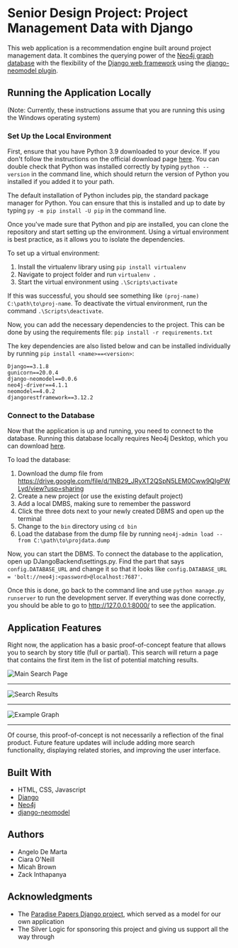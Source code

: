 
# Senior Design Project: Project Management Data with Django

This web application is a recommendation engine built around project management data. It combines the querying power of the [Neo4j graph database](https://neo4j.com/) with the flexibility of the [Django web framework](https://www.djangoproject.com/) using the [django-neomodel plugin](https://github.com/neo4j-contrib/django-neomodel).

## Running the Application Locally
(Note: Currently, these instructions assume that you are running this using the Windows operating system)

### Set Up the Local Environment
First, ensure that you have Python 3.9 downloaded to your device. If you don't follow the instructions on the official download page [here](https://www.python.org/downloads/). You can double check that Python was installed correctly by typing `python --version` in the command line, which should return the version of Python you installed if you added it to your path. 

The default installation of Python includes pip, the standard package manager for Python. You can ensure that this is installed and up to date by typing `py -m pip install -U pip` in the command line. 

Once you've made sure that Python and pip are installed, you can clone the repository and start setting up the environment. Using a virtual environment is best practice, as it allows you to isolate the dependencies. 

To set up a virtual environment:

 1. Install the virtualenv library using `pip install virtualenv`
 2. Navigate to project folder and run `virtualenv .`
 3. Start the virtual environment using `.\Scripts\activate`

If this was successful, you should see something like `(proj-name) C:\path\to\proj-name`. To deactivate the virtual environment, run the command `.\Scripts\deactivate`.

Now, you can add the necessary dependencies to the project. This can be done by using the requirements file:
`pip install -r requirements.txt`

The key dependencies are also listed below and can be installed individually by running `pip install <name>==<version>`:
```
Django==3.1.8
gunicorn==20.0.4
django-neomodel==0.0.6
neo4j-driver==4.1.1
neomodel==4.0.2
djangorestframework==3.12.2
```
### Connect to the Database
Now that the application is up and running, you need to connect to the database. Running this database locally requires Neo4j Desktop, which you can download [here](https://neo4j.com/download/). 

To load the database:

 1. Download the dump file from https://drive.google.com/file/d/1NB29_JRyXT2QSpN5LEM0Cww9QIgPWLyd/view?usp=sharing
 2. Create a new project (or use the existing default project)
 3. Add a local DMBS, making sure to remember the password
 4. Click the three dots next to your newly created DBMS and open up the terminal
 5. Change to the `bin` directory using `cd bin`
 6. Load the database from the dump file by running `neo4j-admin load --from C:\path\to\projdata.dump` 
 

Now, you can start the DBMS. To connect the database to the application, open up DJangoBackend\settings.py. Find the part that says `config.DATABASE_URL` and change it so that it looks like `config.DATABASE_URL = 'bolt://neo4j:<password>@localhost:7687'`. 

Once this is done, go back to the command line and use `python manage.py runserver` to run the development server. If everything was done correctly, you should be able to go to http://127.0.0.1:8000/ to see the application. 

## Application Features

Right now, the application has a basic proof-of-concept feature that allows you to search by story title (full or partial). This search will return a page that contains the first item in the list of potential matching results. 

![Main Search Page](https://github.com/FAU-ED2Spr2021-Gr21/Project-Management-Django/blob/main/imgs/main_search.png "Main Search Page")
_________

![Search Results](https://github.com/FAU-ED2Spr2021-Gr21/Project-Management-Django/blob/main/imgs/searchresults.png "Search Results")
_________

![Example Graph](https://github.com/FAU-ED2Spr2021-Gr21/Project-Management-Django/blob/main/imgs/domain_model.png "Example Graph")
_________

Of course, this proof-of-concept is not necessarily a reflection of the final product. Future feature updates will include adding more search functionality, displaying related stories, and improving the user interface. 


## Built With

* HTML, CSS, Javascript
* [Django](https://www.djangoproject.com/)
* [Neo4j](https://neo4j.com/)
* [django-neomodel](https://github.com/neo4j-contrib/django-neomodel)

## Authors

* Angelo De Marta
* Ciara O'Neill
* Micah Brown
* Zack Inthapanya

## Acknowledgments

* The [Paradise Papers Django project](https://github.com/neo4j-examples/paradise-papers-django), which served as a model for our own application
* The Silver Logic for sponsoring this project and giving us support all the way through


